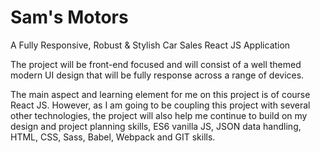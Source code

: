 # Sam's Motors
A Fully Responsive, Robust &amp; Stylish Car Sales React JS Application

The project will be front-end focused and will consist of a well themed modern UI design that will be fully response across a range of devices.

The main aspect and learning element for me on this project is of course React JS. However, as I am going to be coupling this project with several other technologies, the project will also help me continue to build on my design and project planning skills, ES6 vanilla JS, JSON data handling, HTML, CSS, Sass, Babel, Webpack and GIT skills.


